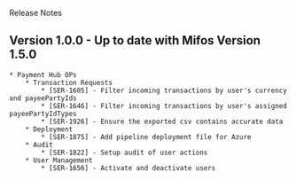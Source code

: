 Release Notes

## Version 1.0.0 - Up to date with Mifos Version 1.5.0

    * Payment Hub OPs
        * Transaction Requests
            * [SER-1605] - Filter incoming transactions by user's currency and payeePartyIds
            * [SER-1646] - Filter incoming transactions by user's assigned payeePartyIdTypes
            * [SER-1926] - Ensure the exported csv contains accurate data
        * Deployment
            * [SER-1875] - Add pipeline deployment file for Azure
        * Audit
            * [SER-1822] - Setup audit of user actions
        * User Management
            * [SER-1656] - Activate and deactivate users
